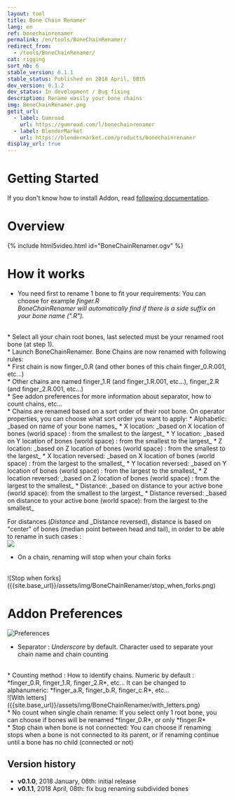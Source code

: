 ```yaml
---
layout: tool
title: Bone Chain Renamer
lang: en
ref: bonechainrenamer
permalink: /en/tools/BoneChainRenamer/
redirect_from:
  - /tools/BoneChainRenamer/
cat: rigging
sort_nb: 6
stable_version: 0.1.1
stable_status: Published on 2018 April, 08th
dev_version: 0.1.2
dev_status: In development / Bug fixing
description: Rename easily your bone chains
img: BoneChainRenamer.png
getit_url:
  - label: Gumroad
    url: https://gumroad.com/l/bonechainrenamer
  - label: BlenderMarket
    url: https://blendermarket.com/products/bonechainrenamer
display_url: true
---
```


# Getting Started
If you don't know how to install Addon, read [following documentation][1].  

# Overview

{% include html5video.html id="BoneChainRenamer.ogv" %}

# How it works

* You need first to rename 1 bone to fit your requirements: You can choose for example *finger.R*  
*BoneChainRenamer will automatically find if there is a side suffix on your bone name (".R").*  
<br/>
* Select all your chain root bones, last selected must be your renamed root bone (at step 1).  
<br/>
* Launch BoneChainRenamer. Bone Chains are now renamed with following rules:  
<br/>
  * First chain is now finger_0.R (and other bones of this chain finger_0.R.001, etc...)  
<br/>
  * Other chains are named finger_1.R (and finger_1.R.001, etc...), finger_2.R (and finger_2.R.001, etc...)  
<br/>
  * See addon preferences for more information about separator, how to count chains, etc...  
<br/>
  * Chains are renamed based on a sort order of their root bone. On operator properties, you can choose what sort order you want to apply:  
    * Alphabetic: _based on name of your bone names_
    * X location: _based on X location of bones (world space) : from the smallest to the largest_
    * Y location: _based on Y location of bones (world space) : from the smallest to the largest_
    * Z location: _based on Z location of bones (world space) : from the smallest to the largest_
    * X location reversed: _based on X location of bones (world space) : from the largest to the smallest_
    * Y location reversed: _based on Y location of bones (world space) : from the largest to the smallest_
    * Z location reversed: _based on Z location of bones (world space) : from the largest to the smallest_
    * Distance: _based on distance to your active bone (world space): from the smallest to the largest_
    * Distance reversed: _based on distance to your active bone (world space): from the largest to the smallest_

  For distances (_Distance_ and _Distance reversed), distance is based on "center" of bones (median point between head and tail), in order to be able to rename in such cases :  
  ![][2]
<br/>
  * On a chain, renaming will stop when your chain forks  
<br/>
![Stop when forks]({{site.base_url}}/assets/img/BoneChainRenamer/stop_when_forks.png)
<br/>

# Addon Preferences

![Preferences]({{site.base_url}}/assets/img/BoneChainRenamer/preferences.png)

* Separator : *Underscore* by default. Character used to separate your chain name and chain counting  
<br/>
* Counting method : How to identify chains. Numeric by default : *finger_0.R, finger_1.R, finger_2.R*, etc...  
It can be changed to alphanumeric: *finger_a.R, finger_b.R, finger_c.R*, etc...  
<br/>
![With letters]({{site.base_url}}/assets/img/BoneChainRenamer/with_letters.png)  
<br/>
* No count when single chain rename: If you select only 1 root bone, you can choose if bones will be renamed *finger_0.R*, or only *finger.R*  
<br/>
* Stop chain when bone is not connected: You can choose if renaming stops when a bone is not connected to its parent, or if renaming continue until a bone has no child (connected or not)

## Version history
*  __v0.1.0__, 2018 January, 06th: initial release
*  __v0.1.1__, 2018 April, 08th: fix bug renaming subdivided bones

[1]: {{site.base_url}}/en/AddonInstallation/
[2]: {{site.base_url}}/assets/img/BoneChainRenamer/by_distance.png
